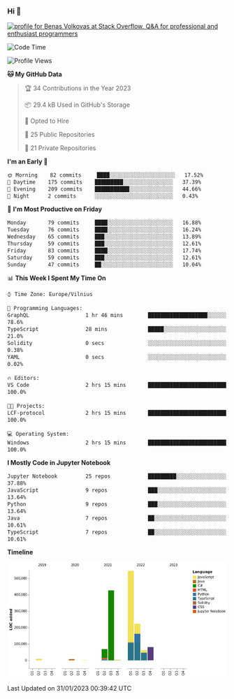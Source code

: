 ### Hi 👋
<a href="https://stackoverflow.com/users/14954249/benas-volkovas"><img src="https://stackoverflow.com/users/flair/14954249.png?theme=dark" width="208" height="58" alt="profile for Benas Volkovas at Stack Overflow, Q&amp;A for professional and enthusiast programmers" title="profile for Benas Volkovas at Stack Overflow, Q&amp;A for professional and enthusiast programmers"></a>

<!--START_SECTION:waka-->
![Code Time](http://img.shields.io/badge/Code%20Time-1%2C225%20hrs%2024%20mins-blue)

![Profile Views](http://img.shields.io/badge/Profile%20Views-0-blue)

**🐱 My GitHub Data** 

> 🏆 34 Contributions in the Year 2023
 > 
> 📦 29.4 kB Used in GitHub's Storage 
 > 
> 💼 Opted to Hire
 > 
> 📜 25 Public Repositories 
 > 
> 🔑 21 Private Repositories  
 > 
**I'm an Early 🐤** 

```text
🌞 Morning    82 commits     ████░░░░░░░░░░░░░░░░░░░░░   17.52% 
🌆 Daytime    175 commits    █████████░░░░░░░░░░░░░░░░   37.39% 
🌃 Evening    209 commits    ███████████░░░░░░░░░░░░░░   44.66% 
🌙 Night      2 commits      ░░░░░░░░░░░░░░░░░░░░░░░░░   0.43%

```
📅 **I'm Most Productive on Friday** 

```text
Monday       79 commits     ████░░░░░░░░░░░░░░░░░░░░░   16.88% 
Tuesday      76 commits     ████░░░░░░░░░░░░░░░░░░░░░   16.24% 
Wednesday    65 commits     ███░░░░░░░░░░░░░░░░░░░░░░   13.89% 
Thursday     59 commits     ███░░░░░░░░░░░░░░░░░░░░░░   12.61% 
Friday       83 commits     ████░░░░░░░░░░░░░░░░░░░░░   17.74% 
Saturday     59 commits     ███░░░░░░░░░░░░░░░░░░░░░░   12.61% 
Sunday       47 commits     ██░░░░░░░░░░░░░░░░░░░░░░░   10.04%

```


📊 **This Week I Spent My Time On** 

```text
⌚︎ Time Zone: Europe/Vilnius

💬 Programming Languages: 
GraphQL                  1 hr 46 mins        ███████████████████░░░░░░   78.6% 
TypeScript               28 mins             █████░░░░░░░░░░░░░░░░░░░░   21.0% 
Solidity                 0 secs              ░░░░░░░░░░░░░░░░░░░░░░░░░   0.38% 
YAML                     0 secs              ░░░░░░░░░░░░░░░░░░░░░░░░░   0.02%

🔥 Editors: 
VS Code                  2 hrs 15 mins       █████████████████████████   100.0%

🐱‍💻 Projects: 
LCF-protocol             2 hrs 15 mins       █████████████████████████   100.0%

💻 Operating System: 
Windows                  2 hrs 15 mins       █████████████████████████   100.0%

```

**I Mostly Code in Jupyter Notebook** 

```text
Jupyter Notebook         25 repos            █████████░░░░░░░░░░░░░░░░   37.88% 
JavaScript               9 repos             ███░░░░░░░░░░░░░░░░░░░░░░   13.64% 
Python                   9 repos             ███░░░░░░░░░░░░░░░░░░░░░░   13.64% 
Java                     7 repos             ██░░░░░░░░░░░░░░░░░░░░░░░   10.61% 
TypeScript               7 repos             ██░░░░░░░░░░░░░░░░░░░░░░░   10.61%

```


**Timeline**

![Chart not found](https://raw.githubusercontent.com/BenasVolkovas/BenasVolkovas/main/charts/bar_graph.png) 


 Last Updated on 31/01/2023 00:39:42 UTC
<!--END_SECTION:waka-->

